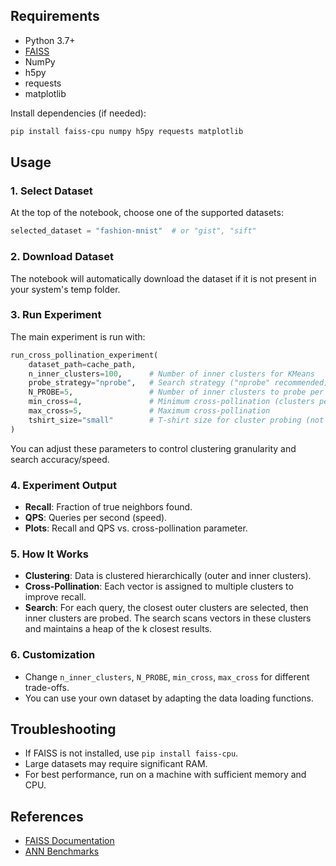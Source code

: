 ## Requirements

- Python 3.7+
- [FAISS](https://github.com/facebookresearch/faiss)
- NumPy
- h5py
- requests
- matplotlib

Install dependencies (if needed):

```bash
pip install faiss-cpu numpy h5py requests matplotlib
```

## Usage

### 1. Select Dataset

At the top of the notebook, choose one of the supported datasets:

```python
selected_dataset = "fashion-mnist"  # or "gist", "sift"
```

### 2. Download Dataset

The notebook will automatically download the dataset if it is not present in your system's temp folder.

### 3. Run Experiment

The main experiment is run with:

```python
run_cross_pollination_experiment(
    dataset_path=cache_path,
    n_inner_clusters=100,      # Number of inner clusters for KMeans
    probe_strategy="nprobe",   # Search strategy ("nprobe" recommended)
    N_PROBE=5,                 # Number of inner clusters to probe per query
    min_cross=4,               # Minimum cross-pollination (clusters per vector)
    max_cross=5,               # Maximum cross-pollination
    tshirt_size="small"        # T-shirt size for cluster probing (not used for nprobe)
)
```

You can adjust these parameters to control clustering granularity and search accuracy/speed.

### 4. Experiment Output

- **Recall**: Fraction of true neighbors found.
- **QPS**: Queries per second (speed).
- **Plots**: Recall and QPS vs. cross-pollination parameter.

### 5. How It Works

- **Clustering**: Data is clustered hierarchically (outer and inner clusters).
- **Cross-Pollination**: Each vector is assigned to multiple clusters to improve recall.
- **Search**: For each query, the closest outer clusters are selected, then inner clusters are probed. The search scans vectors in these clusters and maintains a heap of the k closest results.

### 6. Customization

- Change `n_inner_clusters`, `N_PROBE`, `min_cross`, `max_cross` for different trade-offs.
- You can use your own dataset by adapting the data loading functions.

## Troubleshooting

- If FAISS is not installed, use `pip install faiss-cpu`.
- Large datasets may require significant RAM.
- For best performance, run on a machine with sufficient memory and CPU.

## References

- [FAISS Documentation](https://faiss.ai/)
- [ANN Benchmarks](http://ann-benchmarks.com/)
